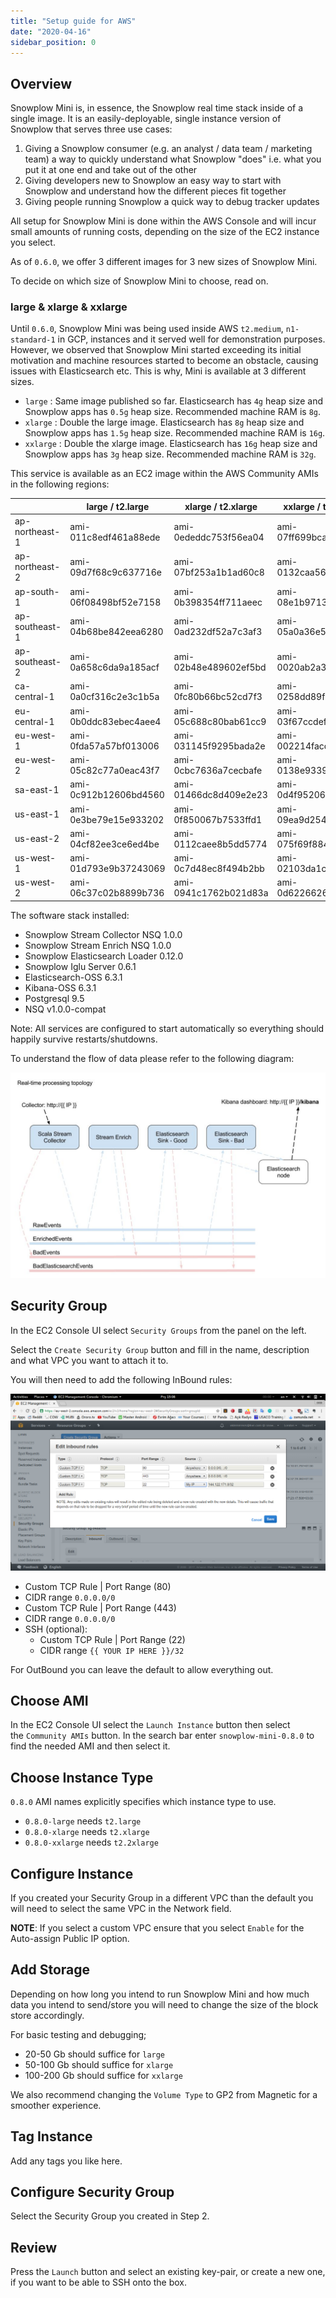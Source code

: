 ```yaml
---
title: "Setup guide for AWS"
date: "2020-04-16"
sidebar_position: 0
---
```


## Overview

Snowplow Mini is, in essence, the Snowplow real time stack inside of a single image. It is an easily-deployable, single instance version of Snowplow that serves three use cases:

1. Giving a Snowplow consumer (e.g. an analyst / data team / marketing team) a way to quickly understand what Snowplow "does" i.e. what you put it at one end and take out of the other
2. Giving developers new to Snowplow an easy way to start with Snowplow and understand how the different pieces fit together
3. Giving people running Snowplow a quick way to debug tracker updates

All setup for Snowplow Mini is done within the AWS Console and will incur small amounts of running costs, depending on the size of the EC2 instance you select.

As of `0.6.0`, we offer 3 different images for 3 new sizes of Snowplow Mini.

To decide on which size of Snowplow Mini to choose, read on.

### large & xlarge & xxlarge

Until `0.6.0`, Snowplow Mini was being used inside AWS `t2.medium`, `n1-standard-1` in GCP, instances and it served well for demonstration purposes. However, we observed that Snowplow Mini started exceeding its initial motivation and machine resources started to become an obstacle, causing issues with Elasticsearch etc. This is why, Mini is available at 3 different sizes.

- `large` : Same image published so far. Elasticsearch has `4g` heap size and Snowplow apps has `0.5g` heap size. Recommended machine RAM is `8g`.
- `xlarge` : Double the large image. Elasticsearch has `8g` heap size and Snowplow apps has `1.5g` heap size. Recommended machine RAM is `16g`.
- `xxlarge` : Double the xlarge image. Elasticsearch has `16g` heap size and Snowplow apps has `3g` heap size. Recommended machine RAM is `32g`.

This service is available as an EC2 image within the AWS Community AMIs in the following regions:

|  | large / t2.large | xlarge / t2.xlarge | xxlarge / t2.xxlarge |
| --- | --- | --- | --- |
| ap-northeast-1 | ami-011c8edf461a88ede | ami-0ededdc753f56ea04 | ami-07ff699bcaaab7594 |
| ap-northeast-2 | ami-09d7f68c9c637716e | ami-07bf253a1b1ad60c8 | ami-0132caa56a68dcce2 |
| ap-south-1 | ami-06f08498bf52e7158 | ami-0b398354ff711aeec | ami-08e1b97134772bd8e |
| ap-southeast-1 | ami-04b68be842eea6280 | ami-0ad232df52a7c3af3 | ami-05a0a36e5026c27a8 |
| ap-southeast-2 | ami-0a658c6da9a185acf | ami-02b48e489602ef5bd | ami-0020ab2a31f73b4af |
| ca-central-1 | ami-0a0cf316c2e3c1b5a | ami-0fc80b66bc52cd7f3 | ami-0258dd89f55f70908 |
| eu-central-1 | ami-0b0ddc83ebec4aee4 | ami-05c688c80bab61cc9 | ami-03f67ccdef2cbed96 |
| eu-west-1 | ami-0fda57a57bf013006 | ami-031145f9295bada2e | ami-002214facdb6bcb72 |
| eu-west-2 | ami-05c82c77a0eac43f7 | ami-0cbc7636a7cecbafe | ami-0138e9339657b9be4 |
| sa-east-1 | ami-0c912b12606bd4560 | ami-01466dc8d409e2e23 | ami-0d4f952067de72018 |
| us-east-1 | ami-0e3be79e15e933202 | ami-0f850067b7533ffd1 | ami-09ea9d25468f5fce5 |
| us-east-2 | ami-04cf82ee3ce6ed4be | ami-0112caee8b5dd5774 | ami-075f69f884e76239e |
| us-west-1 | ami-01d793e9b37243069 | ami-0c7d48ec8f494b2bb | ami-02103da1cb250d5f5 |
| us-west-2 | ami-06c37c02b8899b736 | ami-0941c1762b021d83a | ami-0d62266264aac12ac |

The software stack installed:

- Snowplow Stream Collector NSQ 1.0.0
- Snowplow Stream Enrich NSQ 1.0.0
- Snowplow Elasticsearch Loader 0.12.0
- Snowplow Iglu Server 0.6.1
- Elasticsearch-OSS 6.3.1
- Kibana-OSS 6.3.1
- Postgresql 9.5
- NSQ v1.0.0-compat

Note: All services are configured to start automatically so everything should happily survive restarts/shutdowns.

To understand the flow of data please refer to the following diagram:

![snowplow-mini-topology](images/snowplow-mini-topology.jpg)

## Security Group

In the EC2 Console UI select `Security Groups` from the panel on the left.

Select the `Create Security Group` button and fill in the name, description and what VPC you want to attach it to.

You will then need to add the following InBound rules:

![snowplow-mini-security-group-setup](images/security-groups-setup.png)

- Custom TCP Rule | Port Range (80)
- CIDR range `0.0.0.0/0`
- Custom TCP Rule | Port Range (443)
- CIDR range `0.0.0.0/0`
- SSH (optional):
    - Custom TCP Rule | Port Range (22)
    - CIDR range `{{ YOUR IP HERE }}/32`

For OutBound you can leave the default to allow everything out.

## Choose AMI

In the EC2 Console UI select the `Launch Instance` button then select the `Community AMIs` button. In the search bar enter `snowplow-mini-0.8.0` to find the needed AMI and then select it.

## Choose Instance Type

`0.8.0` AMI names explicitly specifies which instance type to use.

- `0.8.0-large` needs `t2.large`
- `0.8.0-xlarge` needs `t2.xlarge`
- `0.8.0-xxlarge` needs `t2.2xlarge`

## Configure Instance

If you created your Security Group in a different VPC than the default you will need to select the same VPC in the Network field.

**NOTE**: If you select a custom VPC ensure that you select `Enable` for the Auto-assign Public IP option.

## Add Storage

Depending on how long you intend to run Snowplow Mini and how much data you intend to send/store you will need to change the size of the block store accordingly.

For basic testing and debugging;

- 20-50 Gb should suffice for `large`
- 50-100 Gb should suffice for `xlarge`
- 100-200 Gb should suffice for `xxlarge`

We also recommend changing the `Volume Type` to GP2 from Magnetic for a smoother experience.

## Tag Instance

Add any tags you like here.

## Configure Security Group

Select the Security Group you created in Step 2.

## Review

Press the `Launch` button and select an existing key-pair, or create a new one, if you want to be able to SSH onto the box.
